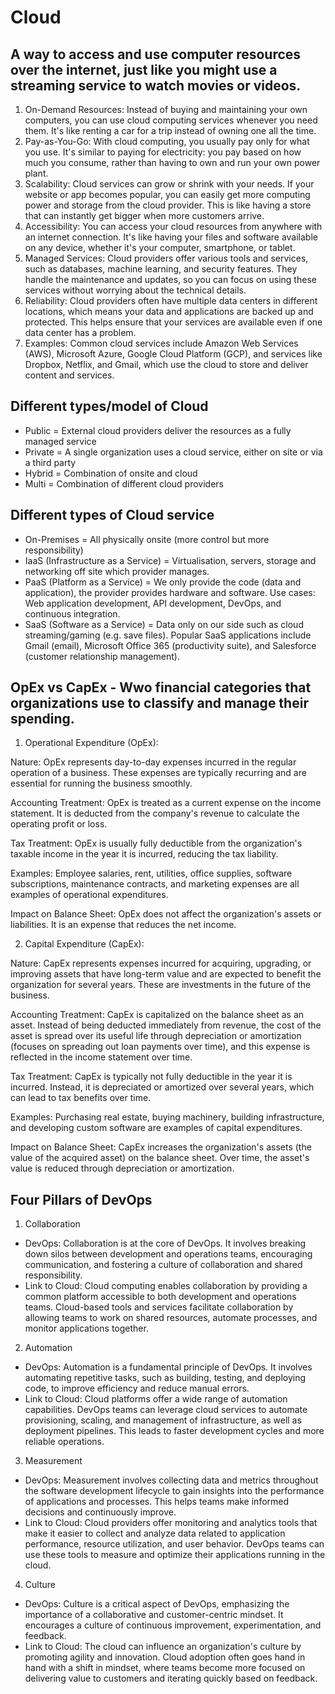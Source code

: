 # Cloud

## A way to access and use computer resources over the internet, just like you might use a streaming service to watch movies or videos.

1. On-Demand Resources: Instead of buying and maintaining your own computers, you can use cloud computing services whenever you need them. It's like renting a car for a trip instead of owning one all the time.
2. Pay-as-You-Go: With cloud computing, you usually pay only for what you use. It's similar to paying for electricity: you pay based on how much you consume, rather than having to own and run your own power plant.
3. Scalability: Cloud services can grow or shrink with your needs. If your website or app becomes popular, you can easily get more computing power and storage from the cloud provider. This is like having a store that can instantly get bigger when more customers arrive.
4. Accessibility: You can access your cloud resources from anywhere with an internet connection. It's like having your files and software available on any device, whether it's your computer, smartphone, or tablet.
5. Managed Services: Cloud providers offer various tools and services, such as databases, machine learning, and security features. They handle the maintenance and updates, so you can focus on using these services without worrying about the technical details.
6. Reliability: Cloud providers often have multiple data centers in different locations, which means your data and applications are backed up and protected. This helps ensure that your services are available even if one data center has a problem.
7. Examples: Common cloud services include Amazon Web Services (AWS), Microsoft Azure, Google Cloud Platform (GCP), and services like Dropbox, Netflix, and Gmail, which use the cloud to store and deliver content and services.

## Different types/model of Cloud

- Public = External cloud providers deliver the resources as a fully managed service
- Private = A single organization uses a cloud service, either on site or via a third party
- Hybrid = Combination of onsite and cloud
- Multi = Combination of different cloud providers

## Different types of Cloud service

-	On-Premises = All physically onsite (more control but more responsibility)
-	IaaS (Infrastructure as a Service) = Virtualisation, servers, storage and networking off site which provider manages.
-	PaaS (Platform as a Service) = We only provide the code (data and application), the provider provides hardware and software. Use cases: Web application development, API development, DevOps, and continuous integration.
-	SaaS (Software as a Service) = Data only on our side such as cloud streaming/gaming (e.g. save files). Popular SaaS applications include Gmail (email), Microsoft Office 365 (productivity suite), and Salesforce (customer relationship management).

## OpEx vs CapEx - Wwo financial categories that organizations use to classify and manage their spending.

1. Operational Expenditure (OpEx):

Nature: OpEx represents day-to-day expenses incurred in the regular operation of a business. These expenses are typically recurring and are essential for running the business smoothly.

Accounting Treatment: OpEx is treated as a current expense on the income statement. It is deducted from the company's revenue to calculate the operating profit or loss.

Tax Treatment: OpEx is usually fully deductible from the organization's taxable income in the year it is incurred, reducing the tax liability.

Examples: Employee salaries, rent, utilities, office supplies, software subscriptions, maintenance contracts, and marketing expenses are all examples of operational expenditures.

Impact on Balance Sheet: OpEx does not affect the organization's assets or liabilities. It is an expense that reduces the net income.

2. Capital Expenditure (CapEx):

Nature: CapEx represents expenses incurred for acquiring, upgrading, or improving assets that have long-term value and are expected to benefit the organization for several years. These are investments in the future of the business.

Accounting Treatment: CapEx is capitalized on the balance sheet as an asset. Instead of being deducted immediately from revenue, the cost of the asset is spread over its useful life through depreciation or amortization (focuses on spreading out loan payments over time), and this expense is reflected in the income statement over time.

Tax Treatment: CapEx is typically not fully deductible in the year it is incurred. Instead, it is depreciated or amortized over several years, which can lead to tax benefits over time.

Examples: Purchasing real estate, buying machinery, building infrastructure, and developing custom software are examples of capital expenditures.

Impact on Balance Sheet: CapEx increases the organization's assets (the value of the acquired asset) on the balance sheet. Over time, the asset's value is reduced through depreciation or amortization.

## Four Pillars of DevOps

1.	Collaboration
-	DevOps: Collaboration is at the core of DevOps. It involves breaking down silos between development and operations teams, encouraging communication, and fostering a culture of collaboration and shared responsibility.
-	Link to Cloud: Cloud computing enables collaboration by providing a common platform accessible to both development and operations teams. Cloud-based tools and services facilitate collaboration by allowing teams to work on shared resources, automate processes, and monitor applications together.

2.	Automation
-	DevOps: Automation is a fundamental principle of DevOps. It involves automating repetitive tasks, such as building, testing, and deploying code, to improve efficiency and reduce manual errors.
-	Link to Cloud: Cloud platforms offer a wide range of automation capabilities. DevOps teams can leverage cloud services to automate provisioning, scaling, and management of infrastructure, as well as deployment pipelines. This leads to faster development cycles and more reliable operations.

3.	Measurement
-	DevOps: Measurement involves collecting data and metrics throughout the software development lifecycle to gain insights into the performance of applications and processes. This helps teams make informed decisions and continuously improve.
-	Link to Cloud: Cloud providers offer monitoring and analytics tools that make it easier to collect and analyze data related to application performance, resource utilization, and user behavior. DevOps teams can use these tools to measure and optimize their applications running in the cloud.
4.	Culture
-	DevOps: Culture is a critical aspect of DevOps, emphasizing the importance of a collaborative and customer-centric mindset. It encourages a culture of continuous improvement, experimentation, and feedback.
-	Link to Cloud: The cloud can influence an organization's culture by promoting agility and innovation. Cloud adoption often goes hand in hand with a shift in mindset, where teams become more focused on delivering value to customers and iterating quickly based on feedback.

